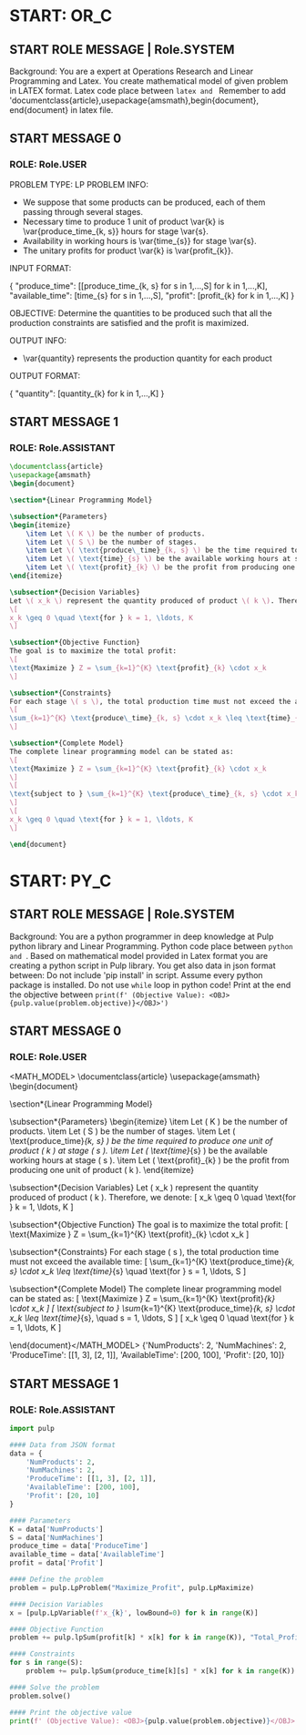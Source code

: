 # START: OR_C 
## START ROLE MESSAGE | Role.SYSTEM 
Background: You are a expert at Operations Research and Linear Programming and Latex. You create mathematical model of given problem in LATEX format. Latex code place between ```latex and ``` Remember to add 'documentclass{article},usepackage{amsmath},begin{document}, end{document} in latex file. 
## START MESSAGE 0 
### ROLE: Role.USER
<DESCRIPTION>
PROBLEM TYPE: LP
PROBLEM INFO:

- We suppose that some products can be produced, each of them passing through several stages.
- Necessary time to produce 1 unit of product \var{k} is \var{produce_time_{k, s}} hours for stage \var{s}.
- Availability in working hours is \var{time_{s}} for stage \var{s}. 
- The unitary profits for product \var{k} is \var{profit_{k}}.

INPUT FORMAT:

{
	"produce_time": [[produce_time_{k, s} for s in 1,...,S] for k in 1,...,K],
	"available_time": [time_{s} for s in 1,...,S],
	"profit": [profit_{k} for k in 1,...,K]
}


OBJECTIVE: Determine the quantities to be produced such that all the production constraints are satisfied and the profit is maximized.

OUTPUT INFO:

- \var{quantity} represents the production quantity for each product

OUTPUT FORMAT:

{
	"quantity": [quantity_{k} for k in 1,...,K]
}
</DESCRIPTION>


## START MESSAGE 1 
### ROLE: Role.ASSISTANT
```latex
\documentclass{article}
\usepackage{amsmath}
\begin{document}

\section*{Linear Programming Model}

\subsection*{Parameters}
\begin{itemize}
    \item Let \( K \) be the number of products.
    \item Let \( S \) be the number of stages.
    \item Let \( \text{produce\_time}_{k, s} \) be the time required to produce one unit of product \( k \) at stage \( s \).
    \item Let \( \text{time}_{s} \) be the available working hours at stage \( s \).
    \item Let \( \text{profit}_{k} \) be the profit from producing one unit of product \( k \).
\end{itemize}

\subsection*{Decision Variables}
Let \( x_k \) represent the quantity produced of product \( k \). Therefore, we denote:
\[
x_k \geq 0 \quad \text{for } k = 1, \ldots, K
\]

\subsection*{Objective Function}
The goal is to maximize the total profit:
\[
\text{Maximize } Z = \sum_{k=1}^{K} \text{profit}_{k} \cdot x_k
\]

\subsection*{Constraints}
For each stage \( s \), the total production time must not exceed the available time:
\[
\sum_{k=1}^{K} \text{produce\_time}_{k, s} \cdot x_k \leq \text{time}_{s} \quad \text{for } s = 1, \ldots, S
\]

\subsection*{Complete Model}
The complete linear programming model can be stated as:
\[
\text{Maximize } Z = \sum_{k=1}^{K} \text{profit}_{k} \cdot x_k
\]
\[
\text{subject to } \sum_{k=1}^{K} \text{produce\_time}_{k, s} \cdot x_k \leq \text{time}_{s}, \quad s = 1, \ldots, S
\]
\[
x_k \geq 0 \quad \text{for } k = 1, \ldots, K
\]

\end{document}
```

# START: PY_C 
## START ROLE MESSAGE | Role.SYSTEM 
Background: You are a python programmer in deep knowledge at Pulp python library and Linear Programming. Python code place between ```python and ```. Based on mathematical model provided in Latex format you are creating a python script in Pulp library. You get also data in json format between: <DATA></DATA> Do not include 'pip install' in script. Assume every python package is installed. Do not use `while` loop in python code! Print at the end the objective between <OBJ></OBJ> `print(f' (Objective Value): <OBJ>{pulp.value(problem.objective)}</OBJ>')` 
## START MESSAGE 0 
### ROLE: Role.USER
<MATH_MODEL>
\documentclass{article}
\usepackage{amsmath}
\begin{document}

\section*{Linear Programming Model}

\subsection*{Parameters}
\begin{itemize}
    \item Let \( K \) be the number of products.
    \item Let \( S \) be the number of stages.
    \item Let \( \text{produce\_time}_{k, s} \) be the time required to produce one unit of product \( k \) at stage \( s \).
    \item Let \( \text{time}_{s} \) be the available working hours at stage \( s \).
    \item Let \( \text{profit}_{k} \) be the profit from producing one unit of product \( k \).
\end{itemize}

\subsection*{Decision Variables}
Let \( x_k \) represent the quantity produced of product \( k \). Therefore, we denote:
\[
x_k \geq 0 \quad \text{for } k = 1, \ldots, K
\]

\subsection*{Objective Function}
The goal is to maximize the total profit:
\[
\text{Maximize } Z = \sum_{k=1}^{K} \text{profit}_{k} \cdot x_k
\]

\subsection*{Constraints}
For each stage \( s \), the total production time must not exceed the available time:
\[
\sum_{k=1}^{K} \text{produce\_time}_{k, s} \cdot x_k \leq \text{time}_{s} \quad \text{for } s = 1, \ldots, S
\]

\subsection*{Complete Model}
The complete linear programming model can be stated as:
\[
\text{Maximize } Z = \sum_{k=1}^{K} \text{profit}_{k} \cdot x_k
\]
\[
\text{subject to } \sum_{k=1}^{K} \text{produce\_time}_{k, s} \cdot x_k \leq \text{time}_{s}, \quad s = 1, \ldots, S
\]
\[
x_k \geq 0 \quad \text{for } k = 1, \ldots, K
\]

\end{document}</MATH_MODEL>
<DATA>
{'NumProducts': 2, 'NumMachines': 2, 'ProduceTime': [[1, 3], [2, 1]], 'AvailableTime': [200, 100], 'Profit': [20, 10]}</DATA>


## START MESSAGE 1 
### ROLE: Role.ASSISTANT
```python
import pulp

#### Data from JSON format
data = {
    'NumProducts': 2,
    'NumMachines': 2,
    'ProduceTime': [[1, 3], [2, 1]],
    'AvailableTime': [200, 100],
    'Profit': [20, 10]
}

#### Parameters
K = data['NumProducts']
S = data['NumMachines']
produce_time = data['ProduceTime']
available_time = data['AvailableTime']
profit = data['Profit']

#### Define the problem
problem = pulp.LpProblem("Maximize_Profit", pulp.LpMaximize)

#### Decision Variables
x = [pulp.LpVariable(f'x_{k}', lowBound=0) for k in range(K)]

#### Objective Function
problem += pulp.lpSum(profit[k] * x[k] for k in range(K)), "Total_Profit"

#### Constraints
for s in range(S):
    problem += pulp.lpSum(produce_time[k][s] * x[k] for k in range(K)) <= available_time[s], f"Time_Constraint_{s + 1}"

#### Solve the problem
problem.solve()

#### Print the objective value
print(f' (Objective Value): <OBJ>{pulp.value(problem.objective)}</OBJ>')
```

